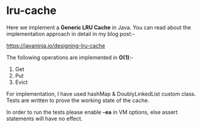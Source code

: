 # lru-cache

Here we implement a **Generic LRU Cache** in Java. You can read about the implementation approach in detail in my blog
post:-

https://javaninja.io/designing-lru-cache

The following operations are implemented in **O(1)**:-

1. Get
2. Put
3. Evict

For implementation, I have used hashMap & DoublyLinkedList custom class. Tests are written to prove the working state of
the cache.

In order to run the tests please enable **-ea** in VM options, else assert statements will have no effect.